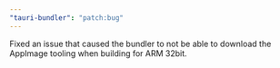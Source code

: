 ```yaml
---
"tauri-bundler": "patch:bug"
---
```


Fixed an issue that caused the bundler to not be able to download the AppImage tooling when building for ARM 32bit.
